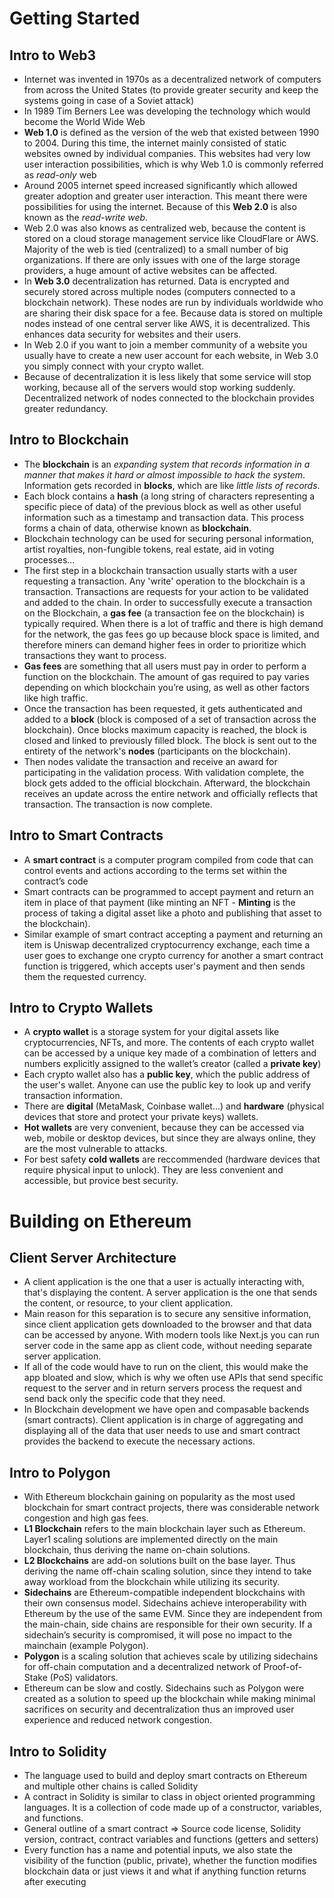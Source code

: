 # Getting Started

## Intro to Web3

* Internet was invented in 1970s as a decentralized network of computers from across the United States (to provide greater security and keep the systems going in case of a Soviet attack)
* In 1989 Tim Berners Lee was developing the technology which would become the World Wide Web
* **Web 1.0** is defined as the version of the web that existed between 1990 to 2004. During this time, the internet mainly consisted of static websites owned by individual companies. This websites had very low user interaction possibilities, which is why Web 1.0 is commonly referred as *read-only* web
* Around 2005 internet speed increased significantly which allowed greater adoption and greater user interaction. This meant there were possibilities for using the internet. Because of this **Web 2.0** is also known as  the *read-write web*.
* Web 2.0 was also knows as centralized web, because the content is stored on a cloud storage management service like CloudFlare or AWS. Majority of the web is tied (centralized) to a small number of big organizations. If there are only issues with one of the large storage providers, a huge amount of active websites can be affected.
* In **Web 3.0** decentralization has returned. Data is encrypted and securely stored across multiple nodes (computers connected to a blockchain network). These nodes are run by individuals worldwide who are sharing their disk space for a fee. Because data is stored on multiple nodes instead of one central server like AWS, it is decentralized. This enhances data security for websites and their users.
* In Web 2.0 if you want to join a member community of a website you usually have to create a new user account for each website, in Web 3.0 you simply connect with your crypto wallet.
* Because of decentralization it is less likely that some service will stop working, because all of the servers would stop working suddenly. Decentralized network of nodes connected to the blockchain provides greater redundancy.

## Intro to Blockchain

* The **blockchain** is an *expanding system that records information in a manner that makes it hard or almost impossible to hack the system*. Information gets recorded in **blocks**, which are like *little lists of records*.
* Each block contains a **hash** (a long string of characters representing a specific piece of data) of the previous block as well as other useful information such as a timestamp and transaction data. This process forms a chain of data, otherwise known as **blockchain**.
* Blockchain technology can be used for securing personal information, artist royalties, non-fungible tokens, real estate, aid in voting processes...
* The first step in a blockchain transaction usually starts with a user requesting a transaction. Any 'write' operation to the blockchain is a transaction. Transactions are requests for your action to be validated and added to the chain. In order to successfully execute a transaction on the Blockchain, a **gas fee** (a transaction fee on the blockchain) is typically required. When there is a lot of traffic and there is high demand for the network, the gas fees go up because block space is limited, and therefore miners can demand higher fees in order to prioritize which transactions they want to process.
* **Gas fees** are something that all users must pay in order to perform a function on the blockchain. The amount of gas required to pay varies depending on which blockchain you’re using, as well as other factors like high traffic.
* Once the transaction has been requested, it gets authenticated and added to a **block** (block is composed of a set of transaction across the blockchain). Once blocks maximum capacity is reached, the block is closed and linked to previously filled block. The block is sent out to the entirety of the network's **nodes** (participants on the blockchain).
* Then nodes validate the transaction and receive an award for participating in the validation process. With validation complete, the block gets added to the official blockchain. Afterward, the blockchain receives an update across the entire network and officially reflects that transaction. The transaction is now complete.

## Intro to Smart Contracts

* A **smart contract** is a computer program compiled from code that can control events and actions according to the terms set within the contract’s code
* Smart contracts can be programmed to accept payment and return an item in place of that payment (like minting an NFT - **Minting** is the process of taking a digital asset like a photo and publishing that asset to the blockchain).
* Similar example of smart contract accepting a payment and returning an item is Uniswap decentralized cryptocurrency exchange, each time a user goes to exchange one crypto currency for another a smart contract function is triggered, which accepts user's payment and then sends them the requested currency.

## Intro to Crypto Wallets

* A **crypto wallet** is a storage system for your digital assets like cryptocurrencies, NFTs, and more. The contents of each crypto wallet can be accessed by a unique key made of a combination of letters and numbers explicitly assigned to the wallet’s creator (called a **private key**)
* Each crypto wallet also has a **public key**, which the public address of the user's wallet. Anyone can use the public key to look up and verify transaction information.
* There are **digital** (MetaMask, Coinbase wallet...) and **hardware** (physical devices that store and protect your private keys) wallets.
* **Hot wallets** are very convenient, because they can be accessed via web, mobile or desktop devices, but since they are always online, they are the most vulnerable to attacks.
* For best safety **cold wallets** are reccommended (hardware devices that require physical input to unlock). They are less convenient and accessible, but provice best security.

# Building on Ethereum

## Client Server Architecture
* A client application is the one that a user is actually interacting with, that's displaying the content. A server application is the one that sends the content, or resource, to your client application.
* Main reason for this separation is to secure any sensitive information, since client application gets downloaded to the browser and that data can be accessed by anyone. With modern tools like Next.js you can run server code in the same app as client code, without needing separate server application.
* If all of the code would have to run on the client, this would make the app bloated and slow, which is why we often use APIs that send specific request to the server and in return servers process the request and send back only the specific code that they need.
* In Blockchain development we have open and compasable backends (smart contracts). Client application is in charge of aggregating and displaying all of the data that user needs to use and smart contract provides the backend to execute the necessary actions.

## Intro to Polygon
* With Ethereum blockchain gaining on popularity as the most used blockchain for smart contract projects, there was considerable network congestion and high gas fees.
* **L1 Blockchain** refers to the main blockchain layer such as Ethereum. Layer1 scaling solutions are implemented directly on the main blockchain, thus deriving the name on-chain solutions.
* **L2 Blockchains** are add-on solutions built on the base layer. Thus deriving the name off-chain scaling solution, since they intend to take away workload from the blockchain while utilizing its security.
* **Sidechains** are Ethereum-compatible independent blockchains with their own consensus model. Sidechains achieve interoperability with Ethereum by the use of the same EVM. Since they are independent from the main-chain, side chains are responsible for their own security. If a sidechain’s security is compromised, it will pose no impact to the mainchain (example Polygon).
* **Polygon** is a scaling solution that achieves scale by utilizing sidechains for off-chain computation and a decentralized network of Proof-of-Stake (PoS) validators.
* Ethereum can be slow and costly. Sidechains such as Polygon were created as a solution to speed up the blockchain while making minimal sacrifices on security and decentralization thus an improved user experience and reduced network congestion.

## Intro to Solidity
* The language used to build and deploy smart contracts on Ethereum and multiple other chains is called Solidity
* A contract in Solidity is similar to class in object oriented programming languages. It is a collection of code made up of a constructor, variables, and functions.
* General outline of a smart contract => Source code license, Solidity version, contract, contract variables and functions (getters and setters)
* Every function has a name and potential inputs, we also state the visibility of the function (public, private), whether the function modifies blockchain data or just views it and what if anything function returns after executing